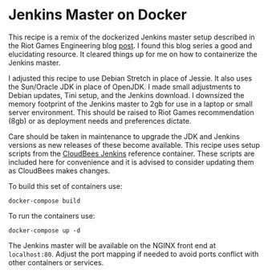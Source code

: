 # Jenkins Master on Docker

This recipe is a remix of the dockerized Jenkins master setup described in the Riot Games Engineering blog [post](https://engineering.riotgames.com/news/taking-control-your-docker-image). I found this blog series a good and elucidating resource. It cleared things up for me on how to containerize the Jenkins master.

I adjusted this recipe to use Debian Stretch in place of Jessie. It also uses the Sun/Oracle JDK in place of OpenJDK. I made small adjustments to Debian updates, Tini setup, and the Jenkins download. I downsized the memory footprint of the Jenkins master to 2gb for use in a laptop or small server environment. This should be raised to Riot Games recommendation (8gb) or as deployment needs and preferences dictate.

Care should be taken in maintenance to upgrade the JDK and Jenkins versions as new releases of these become available. This recipe uses setup scripts from the [CloudBees Jenkins](https://github.com/jenkinsci/docker) reference container. These scripts are included here for convenience and it is advised to consider updating them as CloudBees makes changes.

To build this set of containers use:

```
docker-compose build
```

To run the containers use:

```
docker-compose up -d
```

The Jenkins master will be available on the NGINX front end at `localhost:80`. Adjust the port mapping if needed to avoid ports conflict with other containers or services.

